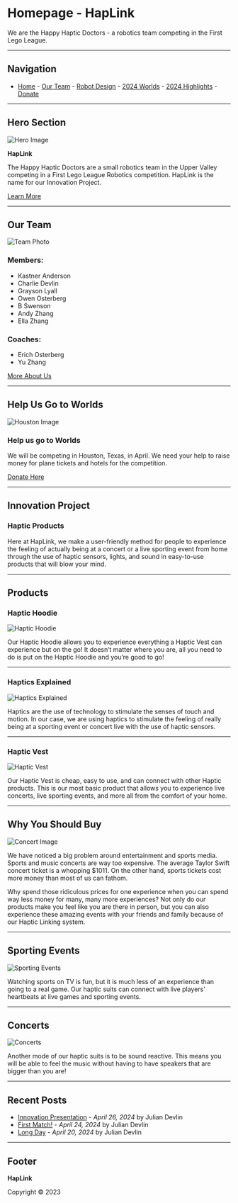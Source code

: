 # Homepage - HapLink

We are the Happy Haptic Doctors - a robotics team competing in the First Lego League.

---

## Navigation

- [Home](index.md) - [Our Team](our-team/index.md) - [Robot Design](happy-haptic-doctors-robot-design/index.md) - [2024 Worlds](2024-worlds/index.md) - [2024 Highlights](2024/index.md) - [Donate](donate/index.html)

---


## Hero Section

![Hero Image](wp-content/uploads/2024/01/IMG_7438.jpg)

**HapLink**

The Happy Haptic Doctors are a small robotics team in the Upper Valley competing in a First Lego League Robotics competition. HapLink is the name for our Innovation Project.

[Learn More](2024-worlds/index.md)

---

## Our Team

![Team Photo](wp-content/uploads/2024/01/StatesPicture-edited.jpg)

### Members:
- Kastner Anderson
- Charlie Devlin
- Grayson Lyall
- Owen Osterberg
- B Swenson
- Andy Zhang
- Ella Zhang

### Coaches:
- Erich Osterberg
- Yu Zhang

[More About Us](our-team/index.html)

---

## Help Us Go to Worlds

![Houston Image](wp-content/uploads/2024/01/texas-1584104_1920.jpg)

### Help us go to Worlds

We will be competing in Houston, Texas, in April. We need your help to raise money for plane tickets and hotels for the competition.

[Donate Here](donate/index.html)

---

## Innovation Project

### Haptic Products

Here at HapLink, we make a user-friendly method for people to experience the feeling of actually being at a concert or a live sporting event from home through the use of haptic sensors, lights, and sound in easy-to-use products that will blow your mind.

---

## Products

### Haptic Hoodie

![Haptic Hoodie](wp-content/uploads/2024/04/IMG_2821-2-scaled.jpg)

Our Haptic Hoodie allows you to experience everything a Haptic Vest can experience but on the go! It doesn’t matter where you are, all you need to do is put on the Haptic Hoodie and you’re good to go!

---

### Haptics Explained

![Haptics Explained](wp-content/uploads/2024/01/yeloow-spinnny-edited.jpg)

Haptics are the use of technology to stimulate the senses of touch and motion. In our case, we are using haptics to stimulate the feeling of really being at a sporting event or concert live with the use of haptic sensors.

---

### Haptic Vest

![Haptic Vest](wp-content/uploads/2024/04/IMG_2819-1.jpg)

Our Haptic Vest is cheap, easy to use, and can connect with other Haptic products. This is our most basic product that allows you to experience live concerts, live sporting events, and more all from the comfort of your home.

---

## Why You Should Buy

![Concert Image](wp-content/uploads/2024/01/taylorconcert.jpg)

We have noticed a big problem around entertainment and sports media. Sports and music concerts are way too expensive. The average Taylor Swift concert ticket is a whopping $1011. On the other hand, sports tickets cost more money than most of us can fathom.

Why spend those ridiculous prices for one experience when you can spend way less money for many, many more experiences? Not only do our products make you feel like you are there in person, but you can also experience these amazing events with your friends and family because of our Haptic Linking system.

---

## Sporting Events

![Sporting Events](wp-content/uploads/2024/04/istockphoto-469569148-612x612-2.jpg)

Watching sports on TV is fun, but it is much less of an experience than going to a real game. Our haptic suits can connect with live players' heartbeats at live games and sporting events.

---

## Concerts

![Concerts](wp-content/uploads/2024/04/Taylor-Swift-The-Eras-Tour-1024x683.jpg)

Another mode of our haptic suits is to be sound reactive. This means you will be able to feel the music without having to have speakers that are bigger than you are!

---

## Recent Posts

- [Innovation Presentation](2024/04/26/innovation-presentation/index.md) - *April 26, 2024* by Julian Devlin
- [First Match!](2024/04/24/first-match/index.html) - *April 24, 2024* by Julian Devlin
- [Long Day](2024/04/20/long-day/index.md) - *April 20, 2024* by Julian Devlin

---

## Footer

**HapLink**

Copyright © 2023
